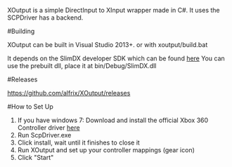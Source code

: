 XOutput is a simple DirectInput to XInput wrapper made in C#. It uses the SCPDriver has a backend.

#Building

XOutput can be built in Visual Studio 2013+. or with xoutput/build.bat

It depends on the SlimDX developer SDK which can be found [here](http://slimdx.org/)
You can use the prebuilt dll, place it at bin/Debug/SlimDX.dll

#Releases

https://github.com/alfrix/XOutput/releases

#How to Set Up

1. If you have windows 7: Download and install the official Xbox 360 Controller driver [here](http://www.microsoft.com/hardware/en-us/d/xbox-360-controller-for-windows)
2. Run ScpDriver.exe
3. Click install, wait until it finishes to close it
4. Run XOutput and set up your controller mappings (gear icon)
5. Click "Start"


